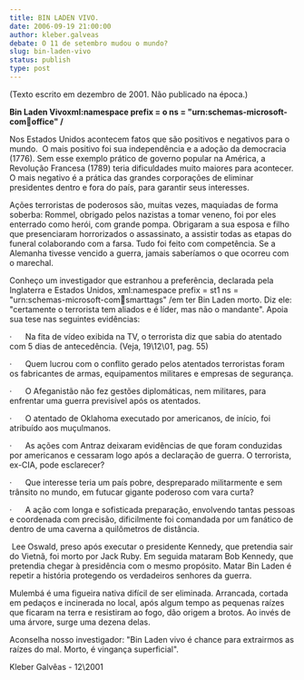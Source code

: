 ```yaml
---
title: BIN LADEN VIVO.
date: 2006-09-19 21:00:00
author: kleber.galveas
debate: O 11 de setembro mudou o mundo?
slug: bin-laden-vivo
status: publish 
type: post
---
```


(Texto escrito em dezembro de 2001. Não publicado na época.)


**Bin Laden Vivoxml:namespace prefix = o ns = "urn:schemas-microsoft-com:office:office" /**



Nos Estados Unidos acontecem fatos que são positivos e negativos para o mundo.  O mais positivo foi sua independência e a adoção da democracia (1776). Sem esse exemplo prático de governo popular na América, a Revolução Francesa (1789) teria dificuldades muito maiores para acontecer. O mais negativo é a prática das grandes corporações de eliminar presidentes dentro e fora do país, para garantir seus interesses. 


Ações terroristas de poderosos são, muitas vezes, maquiadas de forma soberba: Rommel, obrigado pelos nazistas a tomar veneno, foi por eles enterrado como herói, com grande pompa. Obrigaram a sua esposa e filho que presenciaram horrorizados o assassinato, a assistir todas as etapas do funeral colaborando com a farsa. Tudo foi feito com competência. Se a Alemanha tivesse vencido a guerra, jamais saberíamos o que ocorreu com o marechal.


Conheço um investigador que estranhou a preferência, declarada pela Inglaterra e Estados Unidos, xml:namespace prefix = st1 ns = "urn:schemas-microsoft-com:office:smarttags" /em ter Bin Laden morto. Diz ele: "certamente o terrorista tem aliados e é líder, mas não o mandante". Apoia sua tese nas seguintes evidências:


·      Na fita de vídeo exibida na TV, o terrorista diz que sabia do atentado com 5 dias de antecedência. (Veja, 19\12\01, pag. 55)


·      Quem lucrou com o conflito gerado pelos atentados terroristas foram os fabricantes de armas, equipamentos militares e empresas de segurança.


·      O Afeganistão não fez gestões diplomáticas, nem militares, para enfrentar uma guerra previsível após os atentados.


·      O atentado de Oklahoma executado por americanos, de início, foi atribuído aos muçulmanos.


·      As ações com Antraz deixaram evidências de que foram conduzidas por americanos e cessaram logo após a declaração de guerra. O terrorista, ex-CIA, pode esclarecer? 


·      Que interesse teria um país pobre, despreparado militarmente e sem trânsito no mundo, em futucar gigante poderoso com vara curta?


·      A ação com longa e sofisticada preparação, envolvendo tantas pessoas e coordenada com precisão, dificilmente foi comandada por um fanático de dentro de uma caverna a quilômetros de distância.


 Lee Oswald, preso após executar o presidente Kennedy, que pretendia sair do Vietnã, foi morto por Jack Ruby. Em seguida mataram Bob Kennedy, que pretendia chegar à presidência com o mesmo propósito. Matar Bin Laden é repetir a história protegendo os verdadeiros senhores da guerra.


Mulembá é uma figueira nativa difícil de ser eliminada. Arrancada, cortada em pedaços e incinerada no local, após algum tempo as pequenas raízes que ficaram na terra e resistiram ao fogo, dão origem a brotos. Ao invés de uma árvore, surge uma dezena delas.


Aconselha nosso investigador: "Bin Laden vivo é chance para extrairmos as raízes do mal. Morto, é vingança superficial". 


Kleber Galvêas - 12\2001    


 



